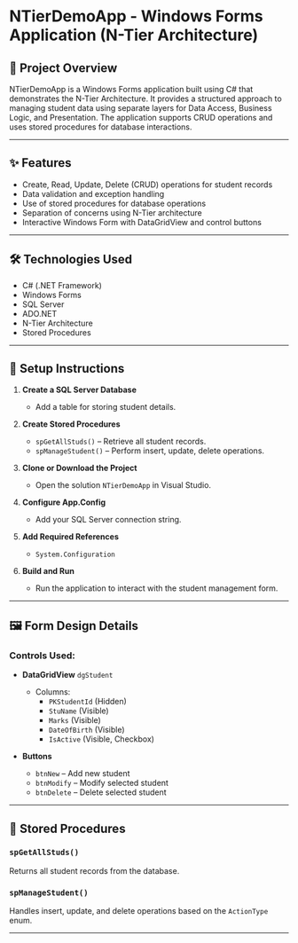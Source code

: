 # NTierDemoApp - Windows Forms Application (N-Tier Architecture)

## 📘 Project Overview
NTierDemoApp is a Windows Forms application built using C# that demonstrates the N-Tier Architecture. It provides a structured approach to managing student data using separate layers for Data Access, Business Logic, and Presentation. The application supports CRUD operations and uses stored procedures for database interactions.

---

## ✨ Features
- Create, Read, Update, Delete (CRUD) operations for student records
- Data validation and exception handling
- Use of stored procedures for database operations
- Separation of concerns using N-Tier architecture
- Interactive Windows Form with DataGridView and control buttons

---

## 🛠 Technologies Used
- C# (.NET Framework)
- Windows Forms
- SQL Server
- ADO.NET
- N-Tier Architecture
- Stored Procedures

---

## 🚀 Setup Instructions

1. **Create a SQL Server Database**
   - Add a table for storing student details.

2. **Create Stored Procedures**
   - `spGetAllStuds()` – Retrieve all student records.
   - `spManageStudent()` – Perform insert, update, delete operations.

3. **Clone or Download the Project**
   - Open the solution `NTierDemoApp` in Visual Studio.

4. **Configure App.Config**
   - Add your SQL Server connection string.

5. **Add Required References**
   - `System.Configuration`

6. **Build and Run**
   - Run the application to interact with the student management form.

---

## 🖼️ Form Design Details

### Controls Used:

- **DataGridView** `dgStudent`
  - Columns:
    - `PKStudentId` (Hidden)
    - `StuName` (Visible)
    - `Marks` (Visible)
    - `DateOfBirth` (Visible)
    - `IsActive` (Visible, Checkbox)

- **Buttons**
  - `btnNew` – Add new student
  - `btnModify` – Modify selected student
  - `btnDelete` – Delete selected student

---

## 🧠 Stored Procedures

### `spGetAllStuds()`
Returns all student records from the database.

### `spManageStudent()`
Handles insert, update, and delete operations based on the `ActionType` enum.

---


